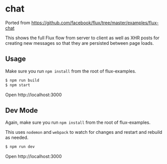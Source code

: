 # chat

Ported from https://github.com/facebook/flux/tree/master/examples/flux-chat

This shows the full Flux flow from server to client as well as XHR posts for creating new messages so that they are persisted between page loads.

## Usage

Make sure you run `npm install` from the root of flux-examples.

```bash
$ npm run build
$ npm start
```

Open http://localhost:3000

## Dev Mode

Again, make sure you run `npm install` from the root of flux-examples.

This uses `nodemon` and `webpack` to watch for changes and restart and rebuild as needed.

```bash
$ npm run dev
```

Open http://localhost:3000
